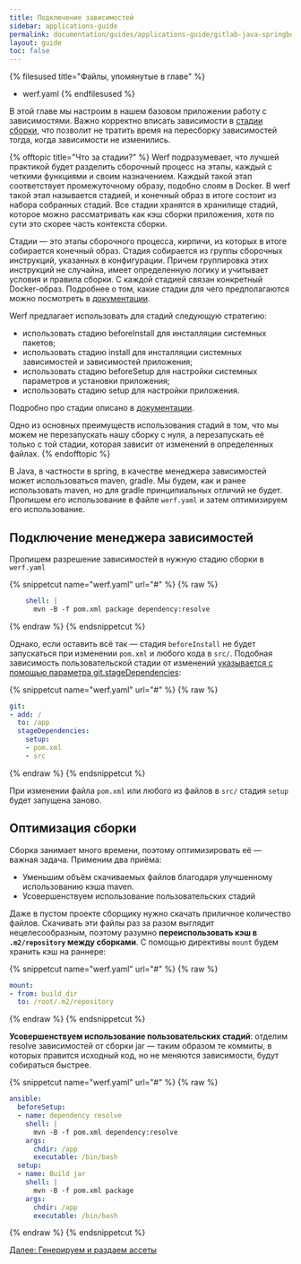 ```yaml
---
title: Подключение зависимостей
sidebar: applications-guide
permalink: documentation/guides/applications-guide/gitlab-java-springboot/030-dependencies.html
layout: guide
toc: false
---
```


{% filesused title="Файлы, упомянутые в главе" %}
- werf.yaml
{% endfilesused %}

В этой главе мы настроим в нашем базовом приложении работу с зависимостями. Важно корректно вписать зависимости в [стадии сборки](https://ru.werf.io/documentation/reference/stages_and_images.html), что позволит не тратить время на пересборку зависимостей тогда, когда зависимости не изменились.

{% offtopic title="Что за стадии?" %}
Werf подразумевает, что лучшей практикой будет разделить сборочный процесс на этапы, каждый с четкими функциями и своим назначением. Каждый такой этап соответствует промежуточному образу, подобно слоям в Docker. В werf такой этап называется стадией, и конечный образ в итоге состоит из набора собранных стадий. Все стадии хранятся в хранилище стадий, которое можно рассматривать как кэш сборки приложения, хотя по сути это скорее часть контекста сборки.

Стадии — это этапы сборочного процесса, кирпичи, из которых в итоге собирается конечный образ. Стадия собирается из группы сборочных инструкций, указанных в конфигурации. Причем группировка этих инструкций не случайна, имеет определенную логику и учитывает условия и правила сборки. С каждой стадией связан конкретный Docker-образ. Подробнее о том, какие стадии для чего предполагаются можно посмотреть в [документации](https://ru.werf.io/documentation/reference/stages_and_images.html).

Werf предлагает использовать для стадий следующую стратегию:

*   использовать стадию beforeInstall для инсталляции системных пакетов;
*   использовать стадию install для инсталляции системных зависимостей и зависимостей приложения;
*   использовать стадию beforeSetup для настройки системных параметров и установки приложения;
*   использовать стадию setup для настройки приложения.

Подробно про стадии описано в [документации](https://ru.werf.io/documentation/configuration/stapel_image/assembly_instructions.html).

Одно из основных преимуществ использования стадий в том, что мы можем не перезапускать нашу сборку с нуля, а перезапускать её только с той стадии, которая зависит от изменений в определенных файлах.
{% endofftopic %}

В Java, в частности в spring, в качестве менеджера зависимостей может использоваться maven, gradle. Мы будем, как и ранее использовать maven, но для gradle принципиальных отличий не будет. Пропишем его использование в файле `werf.yaml` и затем оптимизируем его использование.

## Подключение менеджера зависимостей

Пропишем разрешение зависимостей в нужную стадию сборки в `werf.yaml`

{% snippetcut name="werf.yaml" url="#" %}
{% raw %}
```yaml
    shell: |
      mvn -B -f pom.xml package dependency:resolve
```
{% endraw %}
{% endsnippetcut %}

Однако, если оставить всё так — стадия `beforeInstall` не будет запускаться при изменении `pom.xml` и любого кода в `src/`. Подобная зависимость пользовательской стадии от изменений [указывается с помощью параметра git.stageDependencies](https://ru.werf.io/documentation/configuration/stapel_image/assembly_instructions.html#%D0%B7%D0%B0%D0%B2%D0%B8%D1%81%D0%B8%D0%BC%D0%BE%D1%81%D1%82%D1%8C-%D0%BE%D1%82-%D0%B8%D0%B7%D0%BC%D0%B5%D0%BD%D0%B5%D0%BD%D0%B8%D0%B9-%D0%B2-git-%D1%80%D0%B5%D0%BF%D0%BE%D0%B7%D0%B8%D1%82%D0%BE%D1%80%D0%B8%D0%B8):

{% snippetcut name="werf.yaml" url="#" %}
{% raw %}
```yaml
git:
- add: /
  to: /app
  stageDependencies:
    setup:
    - pom.xml
    - src
```
{% endraw %}
{% endsnippetcut %}

При изменении файла `pom.xml` или любого из файлов в `src/` стадия `setup` будет запущена заново.

## Оптимизация сборки

Сборка занимает много времени, поэтому оптимизировать её — важная задача. Применим два приёма:

* Уменьшим объём скачиваемых файлов благодаря улучшенному использованию кэша maven.
* Усовершенствуем использование пользовательских стадий

Даже в пустом проекте сборщику нужно скачать приличное количество файлов. Cкачивать эти файлы раз за разом выглядит нецелесообразным, поэтому разумно **переиспользовать кэш в `.m2/repository` между сборками**. С помощью директивы `mount` будем хранить кэш на раннере:

{% snippetcut name="werf.yaml" url="#" %}
{% raw %}
```yaml
mount:
- from: build_dir
  to: /root/.m2/repository
```
{% endraw %}
{% endsnippetcut %}

**Усовершенствуем использование пользовательских стадий**: отделим resolve зависимостей от сборки jar — таким образом те коммиты, в которых правится исходный код, но не меняются зависимости, будут собираться быстрее.

{% snippetcut name="werf.yaml" url="#" %}
{% raw %}
```yaml
ansible:
  beforeSetup:
  - name: dependency resolve
    shell: |
      mvn -B -f pom.xml dependency:resolve
    args:
      chdir: /app
      executable: /bin/bash
  setup:
  - name: Build jar
    shell: |
      mvn -B -f pom.xml package
    args:
      chdir: /app
      executable: /bin/bash
```
{% endraw %}
{% endsnippetcut %}


<div>
    <a href="040-assets.html" class="nav-btn">Далее: Генерируем и раздаем ассеты</a>
</div>
